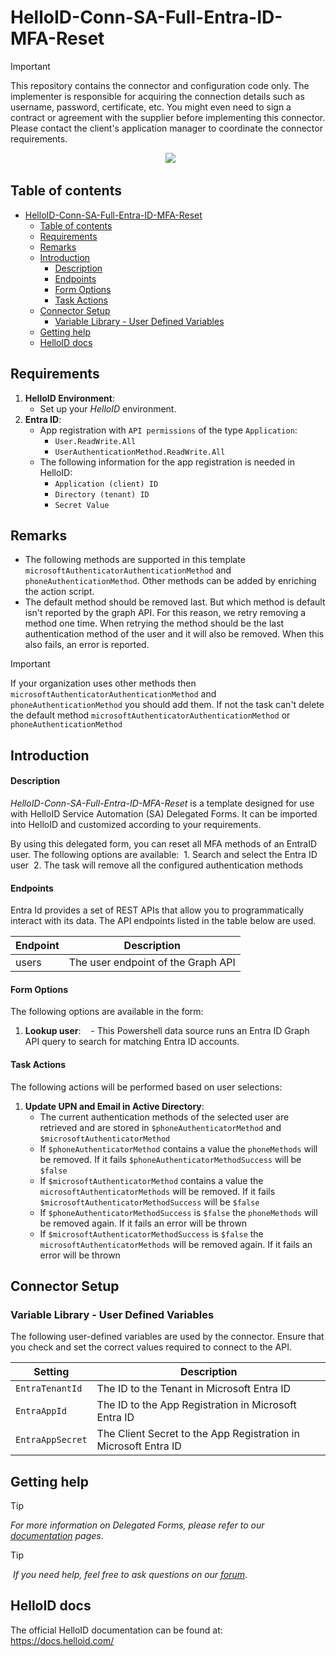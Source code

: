 # HelloID-Conn-SA-Full-Entra-ID-MFA-Reset

> [!IMPORTANT]
> This repository contains the connector and configuration code only. The implementer is responsible for acquiring the connection details such as username, password, certificate, etc. You might even need to sign a contract or agreement with the supplier before implementing this connector. Please contact the client's application manager to coordinate the connector requirements.

<p align="center">
  <img src="https://github.com/Tools4everBV/HelloID-Conn-SA-Full-Entra-ID-MFA-Reset/blob/main/Logo.png?raw=true">
</p>

## Table of contents

- [HelloID-Conn-SA-Full-Entra-ID-MFA-Reset](#helloid-conn-sa-full-entra-id-mfa-reset)
  - [Table of contents](#table-of-contents)
  - [Requirements](#requirements)
  - [Remarks](#remarks)
  - [Introduction](#introduction)
      - [Description](#description)
      - [Endpoints](#endpoints)
      - [Form Options](#form-options)
      - [Task Actions](#task-actions)
  - [Connector Setup](#connector-setup)
    - [Variable Library - User Defined Variables](#variable-library---user-defined-variables)
  - [Getting help](#getting-help)
  - [HelloID docs](#helloid-docs)

## Requirements
1. **HelloID Environment**:
   - Set up your _HelloID_ environment.
2. **Entra ID**:
   - App registration with `API permissions` of the type `Application`:
      -  `User.ReadWrite.All`
      - `UserAuthenticationMethod.ReadWrite.All`
   - The following information for the app registration is needed in HelloID:
      - `Application (client) ID`
      - `Directory (tenant) ID`
      - `Secret Value`

## Remarks
- The following methods are supported in this template `microsoftAuthenticatorAuthenticationMethod` and `phoneAuthenticationMethod`. Other methods can be added by enriching the action script.
- The default method should be removed last. But which method is default isn't reported by the graph API. For this reason, we retry removing a method one time. When retrying the method should be the last authentication method of the user and it will also be removed. When this also fails, an error is reported.

> [!IMPORTANT]
> If your organization uses other methods then `microsoftAuthenticatorAuthenticationMethod` and `phoneAuthenticationMethod` you should add them. If not the task can't delete the default method `microsoftAuthenticatorAuthenticationMethod` or `phoneAuthenticationMethod`

## Introduction

#### Description
_HelloID-Conn-SA-Full-Entra-ID-MFA-Reset_ is a template designed for use with HelloID Service Automation (SA) Delegated Forms. It can be imported into HelloID and customized according to your requirements. 

By using this delegated form, you can reset all MFA methods of an EntraID user. The following options are available:
 1. Search and select the Entra ID user
 2. The task will remove all the configured authentication methods

#### Endpoints
Entra Id provides a set of REST APIs that allow you to programmatically interact with its data. The API endpoints listed in the table below are used.

| Endpoint | Description                        |
| -------- | ---------------------------------- |
| users    | The user endpoint of the Graph API |

#### Form Options
The following options are available in the form:

1. **Lookup user**:
   - This Powershell data source runs an Entra ID Graph API query to search for matching Entra ID accounts.

#### Task Actions
The following actions will be performed based on user selections:

1. **Update UPN and Email in Active Directory**:
   - The current authentication methods of the selected user are retrieved and are stored in `$phoneAuthenticatorMethod` and `$microsoftAuthenticatorMethod`
   - If `$phoneAuthenticatorMethod` contains a value the `phoneMethods` will be removed. If it fails `$phoneAuthenticatorMethodSuccess` will be `$false`
   - If `$microsoftAuthenticatorMethod` contains a value the `microsoftAuthenticatorMethods` will be removed. If it fails `$microsoftAuthenticatorMethodSuccess` will be `$false`
   - If `$phoneAuthenticatorMethodSuccess` is `$false` the `phoneMethods` will be removed again. If it fails an error will be thrown
   - If `$microsoftAuthenticatorMethodSuccess` is `$false` the `microsoftAuthenticatorMethods` will be removed again. If it fails an error will be thrown

## Connector Setup
### Variable Library - User Defined Variables
The following user-defined variables are used by the connector. Ensure that you check and set the correct values required to connect to the API.

| Setting          | Description                                                     |
| ---------------- | --------------------------------------------------------------- |
| `EntraTenantId`  | The ID to the Tenant in Microsoft Entra ID                      |
| `EntraAppId`     | The ID to the App Registration in Microsoft Entra ID            |
| `EntraAppSecret` | The Client Secret to the App Registration in Microsoft Entra ID |

## Getting help
> [!TIP]
> _For more information on Delegated Forms, please refer to our [documentation](https://docs.helloid.com/en/service-automation/delegated-forms.html) pages_.

> [!TIP]
>  _If you need help, feel free to ask questions on our [forum](https://forum.helloid.com)_.

## HelloID docs
The official HelloID documentation can be found at: https://docs.helloid.com/